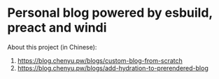 # Personal blog powered by esbuild, preact and windi

About this project (in Chinese):

1. https://blog.chenyu.pw/blogs/custom-blog-from-scratch
2. https://blog.chenyu.pw/blogs/add-hydration-to-prerendered-blog

